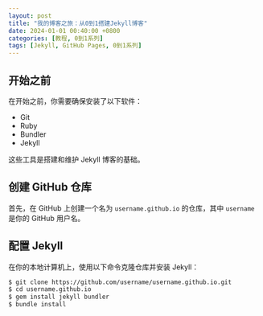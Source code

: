 ```yaml
---
layout: post
title: "我的博客之旅：从0到1搭建Jekyll博客"
date: 2024-01-01 00:40:00 +0800
categories: [教程, 0到1系列]
tags: [Jekyll, GitHub Pages, 0到1系列]
---
```


## 开始之前

在开始之前，你需要确保安装了以下软件：

- Git
- Ruby
- Bundler
- Jekyll

这些工具是搭建和维护 Jekyll 博客的基础。

## 创建 GitHub 仓库

首先，在 GitHub 上创建一个名为 `username.github.io` 的仓库，其中 `username` 是你的 GitHub 用户名。

## 配置 Jekyll

在你的本地计算机上，使用以下命令克隆仓库并安装 Jekyll：

```bash
$ git clone https://github.com/username/username.github.io.git
$ cd username.github.io
$ gem install jekyll bundler
$ bundle install
```
